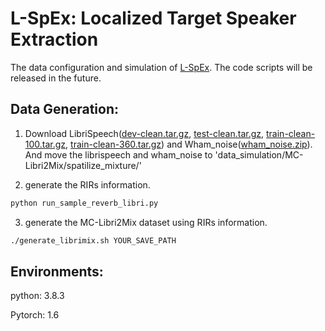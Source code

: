 # L-SpEx: Localized Target Speaker Extraction

The data configuration and simulation of [L-SpEx](https://arxiv.org/abs/2202.09995). The code scripts will be released in the future.

## Data Generation:

1. Download LibriSpeech([dev-clean.tar.gz](www.openslr.org/resources/12/dev-clean.tar.gz), [test-clean.tar.gz](www.openslr.org/resources/12/test-clean.tar.gz), [train-clean-100.tar.gz](www.openslr.org/resources/12/train-clean-100.tar.gz), [train-clean-360.tar.gz](www.openslr.org/resources/12/train-clean-360.tar.gz)) and Wham_noise([wham_noise.zip](https://storage.googleapis.com/whisper-public/wham_noise.zip)). And move the librispeech and wham_noise to 'data_simulation/MC-Libri2Mix/spatilize_mixture/'

2. generate the RIRs information.
```bash
python run_sample_reverb_libri.py
```

3. generate the MC-Libri2Mix dataset using RIRs information.
```bash
./generate_librimix.sh YOUR_SAVE_PATH
```

## Environments:

python: 3.8.3

Pytorch: 1.6
